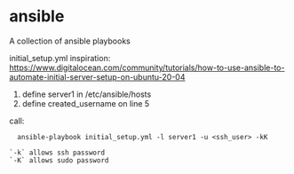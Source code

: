 # ansible
A collection of ansible playbooks 


initial_setup.yml
  inspiration: 
    https://www.digitalocean.com/community/tutorials/how-to-use-ansible-to-automate-initial-server-setup-on-ubuntu-20-04

  1. define server1 in /etc/ansible/hosts
  2. define created_username on line 5
  
  call: 
  ```
    ansible-playbook initial_setup.yml -l server1 -u <ssh_user> -kK
  ```

    `-k` allows ssh password
    `-K` allows sudo password

